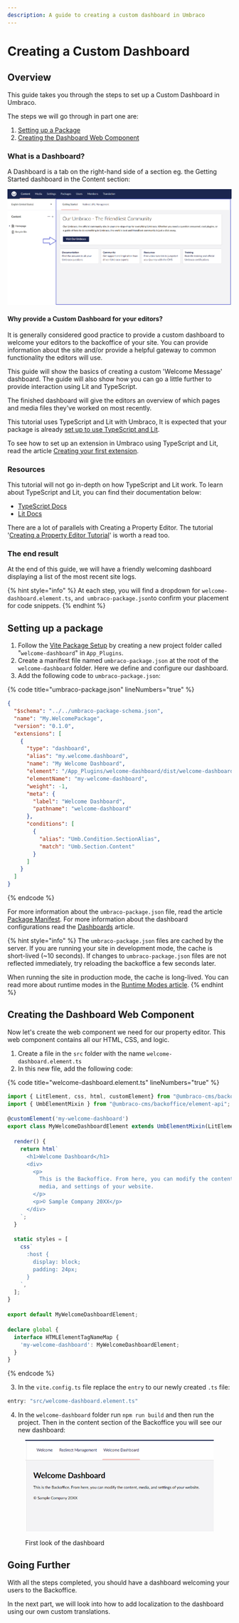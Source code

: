 ```yaml
---
description: A guide to creating a custom dashboard in Umbraco
---
```


# Creating a Custom Dashboard

## Overview

This guide takes you through the steps to set up a Custom Dashboard in Umbraco.

The steps we will go through in part one are:

1. [Setting up a Package](./#setting-up-a-package)
2. [Creating the Dashboard Web Component](./#creating-the-dashboard-web-component)

### What is a Dashboard?

A Dashboard is a tab on the right-hand side of a section eg. the Getting Started dashboard in the Content section:

![Welcome dashboard](../images/welcome-dashboard.png)

#### Why provide a Custom Dashboard for your editors?

It is generally considered good practice to provide a custom dashboard to welcome your editors to the backoffice of your site. You can provide information about the site and/or provide a helpful gateway to common functionality the editors will use.

This guide will show the basics of creating a custom 'Welcome Message' dashboard. The guide will also show how you can go a little further to provide interaction using Lit and TypeScript.

The finished dashboard will give the editors an overview of which pages and media files they've worked on most recently.

This tutorial uses TypeScript and Lit with Umbraco, It is expected that your package is already [set up to use TypeScript and Lit](../../customizing/development-flow/vite-package-setup.md).

To see how to set up an extension in Umbraco using TypeScript and Lit, read the article [Creating your first extension](../creating-your-first-extension.md).

### Resources

This tutorial will not go in-depth on how TypeScript and Lit work. To learn about TypeScript and Lit, you can find their documentation below:

* [TypeScript Docs](https://www.typescriptlang.org/docs/)
* [Lit Docs](https://lit.dev/docs/)

There are a lot of parallels with Creating a Property Editor. The tutorial '[Creating a Property Editor Tutorial](../creating-a-property-editor/)' is worth a read too.

### The end result

At the end of this guide, we will have a friendly welcoming dashboard displaying a list of the most recent site logs.

{% hint style="info" %}
At each step, you will find a dropdown for `welcome-dashboard.element.ts`, `and umbraco-package.json`to confirm your placement for code snippets.
{% endhint %}

## Setting up a package

1. Follow the [Vite Package Setup](../../customizing/development-flow/vite-package-setup.md) by creating a new project folder called "`welcome-dashboard`" in `App_Plugins`.
2. Create a manifest file named `umbraco-package.json` at the root of the `welcome-dashboard` folder. Here we define and configure our dashboard.
3. Add the following code to `umbraco-package.json`:

{% code title="umbraco-package.json" lineNumbers="true" %}
```json
{
  "$schema": "../../umbraco-package-schema.json",
  "name": "My.WelcomePackage",
  "version": "0.1.0",
  "extensions": [
    {
      "type": "dashboard",
      "alias": "my.welcome.dashboard",
      "name": "My Welcome Dashboard",
      "element": "/App_Plugins/welcome-dashboard/dist/welcome-dashboard.js",
      "elementName": "my-welcome-dashboard",
      "weight": -1,
      "meta": {
        "label": "Welcome Dashboard",
        "pathname": "welcome-dashboard"
      },
      "conditions": [
        {
          "alias": "Umb.Condition.SectionAlias",
          "match": "Umb.Section.Content"
        }
      ]
    }
  ]
}
```
{% endcode %}

For more information about the `umbraco-package.json` file, read the article [Package Manifest](../../customize-the-backoffice/umbraco-package.md). For more information about the dashboard configurations read the [Dashboards](../../customize-the-backoffice/extending-overview/extension-types/dashboard.md) article.

{% hint style="info" %}
The `umbraco-package.json` files are cached by the server. If you are running your site in development mode, the cache is short-lived (\~10 seconds). If changes to `umbraco-package.json` files are not reflected immediately, try reloading the backoffice a few seconds later.

When running the site in production mode, the cache is long-lived. You can read more about runtime modes in the [Runtime Modes article](https://docs.umbraco.com/umbraco-cms/fundamentals/setup/server-setup/runtime-modes).
{% endhint %}

## Creating the Dashboard Web Component

Now let's create the web component we need for our property editor. This web component contains all our HTML, CSS, and logic.

1. Create a file in the `src` folder with the name `welcome-dashboard.element.ts`
2. In this new file, add the following code:

{% code title="welcome-dashboard.element.ts" lineNumbers="true" %}
```typescript
import { LitElement, css, html, customElement} from "@umbraco-cms/backoffice/external/lit";
import { UmbElementMixin } from "@umbraco-cms/backoffice/element-api";

@customElement('my-welcome-dashboard')
export class MyWelcomeDashboardElement extends UmbElementMixin(LitElement) {

  render() {
    return html`
      <h1>Welcome Dashboard</h1>
      <div>
        <p>
          This is the Backoffice. From here, you can modify the content,
          media, and settings of your website.
        </p>
        <p>© Sample Company 20XX</p>
      </div>
    `;
  }

  static styles = [
    css`
      :host {
        display: block;
        padding: 24px;
      }
    `,
  ];
}

export default MyWelcomeDashboardElement;

declare global {
  interface HTMLElementTagNameMap {
    'my-welcome-dashboard': MyWelcomeDashboardElement;
  }
}
```
{% endcode %}

3. In the `vite.config.ts` file replace the `entry` to our newly created `.ts` file:

```typescript
entry: "src/welcome-dashboard.element.ts"
```

4. In the `welcome-dashboard` folder run `npm run build` and then run the project. Then in the content section of the Backoffice you will see our new dashboard:

<figure><img src="../../.gitbook/assets/spaces_G1Byxw7XfiZAj8zDMCTD_uploads_PtBQkEyVcGmoVx3ysAOJ_welcome (1).webp" alt=""><figcaption><p>First look of the dashboard</p></figcaption></figure>

## Going Further

With all the steps completed, you should have a dashboard welcoming your users to the Backoffice.

In the next part, we will look into how to add localization to the dashboard using our own custom translations.
